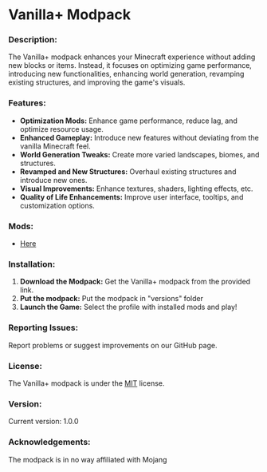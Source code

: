 # Vanilla+ Modpack

### Description:
The Vanilla+ modpack enhances your Minecraft experience without adding new blocks or items. Instead, it focuses on optimizing game performance, introducing new functionalities, enhancing world generation, revamping existing structures, and improving the game's visuals.

### Features:
- **Optimization Mods:** Enhance game performance, reduce lag, and optimize resource usage.
- **Enhanced Gameplay:** Introduce new features without deviating from the vanilla Minecraft feel.
- **World Generation Tweaks:** Create more varied landscapes, biomes, and structures.
- **Revamped and New Structures:** Overhaul existing structures and introduce new ones.
- **Visual Improvements:** Enhance textures, shaders, lighting effects, etc.
- **Quality of Life Enhancements:** Improve user interface, tooltips, and customization options.

### Mods:
- [Here]()

### Installation:
1. **Download the Modpack:** Get the Vanilla+ modpack from the provided link.
2. **Put the modpack:** Put the modpack in "versions" folder
3. **Launch the Game:** Select the profile with installed mods and play!

### Reporting Issues:
Report problems or suggest improvements on our GitHub page.

### License:
The Vanilla+ modpack is under the [MIT](https://github.com/Better-Modpacks/Vanilla-Plus?tab=MIT-1-ov-file) license.

### Version:
Current version: 1.0.0

### Acknowledgements:
The modpack is in no way affiliated with Mojang
